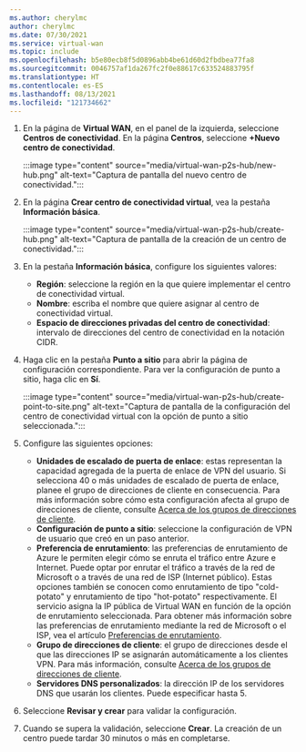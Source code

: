 ```yaml
---
ms.author: cherylmc
author: cherylmc
ms.date: 07/30/2021
ms.service: virtual-wan
ms.topic: include
ms.openlocfilehash: b5e80ecb8f5d0896abb4be61d60d2fbdbea77fa8
ms.sourcegitcommit: 0046757af1da267fc2f0e88617c633524883795f
ms.translationtype: HT
ms.contentlocale: es-ES
ms.lasthandoff: 08/13/2021
ms.locfileid: "121734662"
---
```

1. En la página de **Virtual WAN**, en el panel de la izquierda, seleccione **Centros de conectividad**. En la página **Centros**, seleccione **+Nuevo centro de conectividad**.

   :::image type="content" source="media/virtual-wan-p2s-hub/new-hub.png" alt-text="Captura de pantalla del nuevo centro de conectividad.":::

1. En la página **Crear centro de conectividad virtual**, vea la pestaña **Información básica**.

   :::image type="content" source="media/virtual-wan-p2s-hub/create-hub.png" alt-text="Captura de pantalla de la creación de un centro de conectividad.":::

1. En la pestaña **Información básica**, configure los siguientes valores:

   * **Región**: seleccione la región en la que quiere implementar el centro de conectividad virtual.
   * **Nombre**: escriba el nombre que quiere asignar al centro de conectividad virtual.
   * **Espacio de direcciones privadas del centro de conectividad**: intervalo de direcciones del centro de conectividad en la notación CIDR.

1. Haga clic en la pestaña **Punto a sitio** para abrir la página de configuración correspondiente. Para ver la configuración de punto a sitio, haga clic en **Sí**.

   :::image type="content" source="media/virtual-wan-p2s-hub/create-point-to-site.png" alt-text="Captura de pantalla de la configuración del centro de conectividad virtual con la opción de punto a sitio seleccionada.":::

1. Configure las siguientes opciones:

   * **Unidades de escalado de puerta de enlace**: estas representan la capacidad agregada de la puerta de enlace de VPN del usuario. Si selecciona 40 o más unidades de escalado de puerta de enlace, planee el grupo de direcciones de cliente en consecuencia. Para más información sobre cómo esta configuración afecta al grupo de direcciones de cliente, consulte [Acerca de los grupos de direcciones de cliente](../articles/virtual-wan/about-client-address-pools.md).
   * **Configuración de punto a sitio**: seleccione la configuración de VPN de usuario que creó en un paso anterior.
   * **Preferencia de enrutamiento**: las preferencias de enrutamiento de Azure le permiten elegir cómo se enruta el tráfico entre Azure e Internet. Puede optar por enrutar el tráfico a través de la red de Microsoft o a través de una red de ISP (Internet público). Estas opciones también se conocen como enrutamiento de tipo "cold-potato" y enrutamiento de tipo "hot-potato" respectivamente. El servicio asigna la IP pública de Virtual WAN en función de la opción de enrutamiento seleccionada. Para obtener más información sobre las preferencias de enrutamiento mediante la red de Microsoft o el ISP, vea el artículo [Preferencias de enrutamiento](../articles/virtual-network/routing-preference-overview.md).
   * **Grupo de direcciones de cliente**: el grupo de direcciones desde el que las direcciones IP se asignarán automáticamente a los clientes VPN. Para más información, consulte [Acerca de los grupos de direcciones de cliente](../articles/virtual-wan/about-client-address-pools.md).
   * **Servidores DNS personalizados**: la dirección IP de los servidores DNS que usarán los clientes. Puede especificar hasta 5.

1. Seleccione **Revisar y crear** para validar la configuración.

1. Cuando se supera la validación, seleccione **Crear**. La creación de un centro puede tardar 30 minutos o más en completarse.